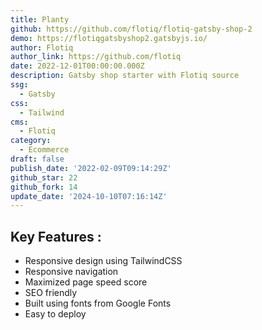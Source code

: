 ```yaml
---
title: Planty
github: https://github.com/flotiq/flotiq-gatsby-shop-2
demo: https://flotiqgatsbyshop2.gatsbyjs.io/
author: Flotiq
author_link: https://github.com/flotiq
date: 2022-12-01T00:00:00.000Z
description: Gatsby shop starter with Flotiq source
ssg:
  - Gatsby
css:
  - Tailwind
cms:
  - Flotiq
category:
  - Ecommerce
draft: false
publish_date: '2022-02-09T09:14:29Z'
github_star: 22
github_fork: 14
update_date: '2024-10-10T07:16:14Z'
---
```


## Key Features :

- Responsive design using TailwindCSS
- Responsive navigation
- Maximized page speed score
- SEO friendly
- Built using fonts from Google Fonts
- Easy to deploy
